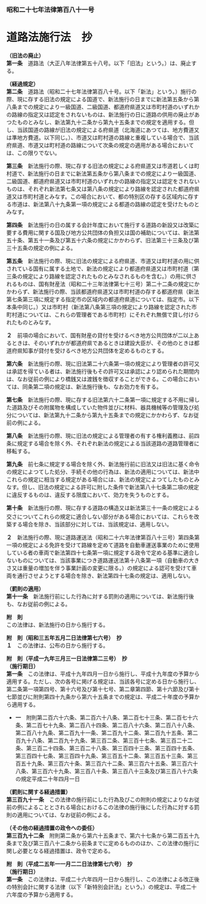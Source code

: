 ### 昭和二十七年法律第百八十一号  
# 道路法施行法　抄  
  
**（旧法の廃止）**  
**第一条**　道路法（大正八年法律第五十八号。以下「旧法」という。）は、廃止する。  
  
**（経過規定）**  
**第二条**　道路法（昭和二十七年法律第百八十号。以下「新法」という。）施行の際、現に存する旧法の規定による国道で、新法施行の日までに新法第五条から第八条までの規定により一級国道、二級国道、都道府県道又は市町村道のいずれかの路線の指定又は認定をされないものは、新法施行の日に道路の供用の廃止があつたものとみなし、新法第九十二条から第九十五条までの規定を適用する。但し、当該国道の路線が旧法の規定による府県道（北海道にあつては、地方費道又は準地方費道。以下同じ。）、市道又は町村道の路線と重複している場合で、当該府県道、市道又は町村道の路線について次条の規定の適用がある場合においては、この限りでない。  
  
**第三条**　新法施行の際、現に存する旧法の規定による府県道又は市道若しくは町村道で、新法施行の日までに新法第五条から第八条までの規定により一級国道、二級国道、都道府県道又は市町村道のいずれかの路線の指定又は認定をされないものは、それぞれ新法第七条又は第八条の規定により路線を認定された都道府県道又は市町村道とみなす。この場合において、都の特別区の存する区域内に存する市道は、新法第八十九条第一項の規定による都道の路線の認定を受けたものとみなす。  
  
**第四条**　新法施行の日の属する会計年度において施行する道路の新設又は改築に要する費用に関する国及び地方公共団体の負担又は国の補助については、新法第五十条、第五十一条及び第五十六条の規定にかかわらず、旧法第三十三条及び第三十五条の規定の例による。  
  
**第五条**　新法施行の際、現に旧法の規定による府県道、市道又は町村道の用に供されている国有に属する土地で、新法の規定により都道府県道又は市町村道（第三条の規定により路線を認定されたものとみなされるものを含む。）の用に供されるものは、国有財産法（昭和二十三年法律第七十三号）第二十二条の規定にかかわらず、新法施行の際、当該都道府県道又は市町村道の存する都道府県（新法第七条第三項に規定する指定市の区域内の都道府県道については、指定市。以下本条中同じ。）又は市町村（新法第八条第三項の規定により路線を認定された市町村道については、これらの管理者である市町村）にそれぞれ無償で貸し付けられたものとみなす。  
  
**２**　前項の場合において、国有財産の貸付を受けるべき地方公共団体が二以上あるときは、そのいずれかが都道府県であるときは建設大臣が、その他のときは都道府県知事が貸付を受けるべき地方公共団体を定めるものとする。  
  
**第六条**　新法施行の際、現に旧法第二十六条第一項の規定により管理者の許可又は承認を得ている者は、新法施行後もその許可又は承認により認められた期間内は、なお従前の例により橋銭又は渡銭を徴収することができる。この場合においては、同条第二項の規定は、新法施行後も、なお効力を有する。  
  
**第七条**　新法施行の際、現に存する旧法第六十二条第一項に規定する不用に帰した道路及びその附属物を構成していた物件並びに材料、器具機械等の管理及び処分については、新法第九十二条から第九十五条までの規定にかかわらず、なお従前の例による。  
  
**第八条**　新法施行の際、現に旧法の規定による管理者の有する権利義務は、前四条に規定する場合を除く外、それぞれ新法の規定による当該道路の道路管理者に移転する。  
  
**第九条**　前七条に規定する場合を除く外、新法施行前に旧法又は旧法に基く命令の規定によつてした処分、手続その他の行為は、新法の適用については、新法中これらの規定に相当する規定がある場合には、新法の規定によつてしたものとみなす。但し、旧法の規定による許可に附した条件で新法第八十七条第二項の規定に違反するものは、違反する限度において、効力を失うものとする。  
  
**第十条**　新法施行の際、現に存する道路の構造又は新法第三十一条の規定による交<ruby>さ<rt>ヽ</rt></ruby>についてこれらの規定に適合しない部分がある場合においては、これらを改築する場合を除き、当該部分に対しては、当該規定は、適用しない。  
  
**２**　新法施行の際、現に道路運送法（昭和二十六年法律第百八十三号）第四条第一項の規定による免許を受けて路線を定めて道路を自動車運送事業のために使用している者の車両で新法第四十七条第一項に規定する政令で定める基準に適合しないものについては、当該事業につき道路運送法第十八条第一項（自動車の大きさ又は重量の増加を伴う事業計画の変更に限る。）の規定による認可を受けて車両を通行させようとする場合を除き、新法第四十七条の規定は、適用しない。  
  
**（罰則の適用）**  
**第十一条**　新法施行前にした行為に対する罰則の適用については、新法施行後も、なお従前の例による。  
  
**附　則**  
この法律は、新法施行の日から施行する。  
  
**附　則（昭和三五年五月二日法律第七六号）　抄**  
**１**　この法律は、公布の日から施行する。  
  
**附　則（平成一九年三月三一日法律第二三号）　抄**  
**（施行期日）**  
**第一条**　この法律は、平成十九年四月一日から施行し、平成十九年度の予算から適用する。ただし、次の各号に掲げる規定は、当該各号に定める日から施行し、第二条第一項第四号、第十六号及び第十七号、第二章第四節、第十六節及び第十七節並びに附則第四十九条から第六十五条までの規定は、平成二十年度の予算から適用する。  
* **一**　附則第二百六十六条、第二百六十八条、第二百七十三条、第二百七十六条、第二百七十九条、第二百八十四条、第二百八十六条、第二百八十八条、第二百八十九条、第二百九十一条、第二百九十二条、第二百九十五条、第二百九十八条、第二百九十九条、第三百二条、第三百十七条、第三百二十二条、第三百二十四条、第三百二十八条、第三百四十三条、第三百四十五条、第三百四十七条、第三百四十九条、第三百五十二条、第三百五十三条、第三百五十九条、第三百六十条、第三百六十二条、第三百六十五条、第三百六十八条、第三百六十九条、第三百八十条、第三百八十三条及び第三百八十六条の規定平成二十年四月一日  
  
**（罰則に関する経過措置）**  
**第三百九十一条**　この法律の施行前にした行為及びこの附則の規定によりなお従前の例によることとされる場合におけるこの法律の施行後にした行為に対する罰則の適用については、なお従前の例による。  
  
**（その他の経過措置の政令への委任）**  
**第三百九十二条**　附則第二条から第六十五条まで、第六十七条から第二百五十九条まで及び第三百八十二条から前条までに定めるもののほか、この法律の施行に関し必要となる経過措置は、政令で定める。  
  
**附　則（平成二五年一一月二二日法律第七六号）　抄**  
**（施行期日）**  
**第一条**　この法律は、平成二十六年四月一日から施行し、この法律による改正後の特別会計に関する法律（以下「新特別会計法」という。）の規定は、平成二十六年度の予算から適用する。  
  
